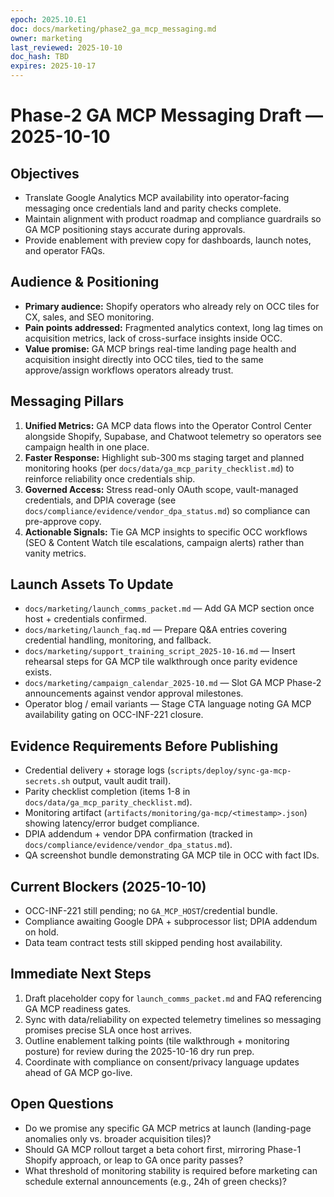 ```yaml
---
epoch: 2025.10.E1
doc: docs/marketing/phase2_ga_mcp_messaging.md
owner: marketing
last_reviewed: 2025-10-10
doc_hash: TBD
expires: 2025-10-17
---
```

# Phase-2 GA MCP Messaging Draft — 2025-10-10

## Objectives
- Translate Google Analytics MCP availability into operator-facing messaging once credentials land and parity checks complete.
- Maintain alignment with product roadmap and compliance guardrails so GA MCP positioning stays accurate during approvals.
- Provide enablement with preview copy for dashboards, launch notes, and operator FAQs.

## Audience & Positioning
- **Primary audience:** Shopify operators who already rely on OCC tiles for CX, sales, and SEO monitoring.
- **Pain points addressed:** Fragmented analytics context, long lag times on acquisition metrics, lack of cross-surface insights inside OCC.
- **Value promise:** GA MCP brings real-time landing page health and acquisition insight directly into OCC tiles, tied to the same approve/assign workflows operators already trust.

## Messaging Pillars
1. **Unified Metrics:** GA MCP data flows into the Operator Control Center alongside Shopify, Supabase, and Chatwoot telemetry so operators see campaign health in one place.
2. **Faster Response:** Highlight sub-300 ms staging target and planned monitoring hooks (per `docs/data/ga_mcp_parity_checklist.md`) to reinforce reliability once credentials ship.
3. **Governed Access:** Stress read-only OAuth scope, vault-managed credentials, and DPIA coverage (see `docs/compliance/evidence/vendor_dpa_status.md`) so compliance can pre-approve copy.
4. **Actionable Signals:** Tie GA MCP insights to specific OCC workflows (SEO & Content Watch tile escalations, campaign alerts) rather than vanity metrics.

## Launch Assets To Update
- `docs/marketing/launch_comms_packet.md` — Add GA MCP section once host + credentials confirmed.
- `docs/marketing/launch_faq.md` — Prepare Q&A entries covering credential handling, monitoring, and fallback.
- `docs/marketing/support_training_script_2025-10-16.md` — Insert rehearsal steps for GA MCP tile walkthrough once parity evidence exists.
- `docs/marketing/campaign_calendar_2025-10.md` — Slot GA MCP Phase-2 announcements against vendor approval milestones.
- Operator blog / email variants — Stage CTA language noting GA MCP availability gating on OCC-INF-221 closure.

## Evidence Requirements Before Publishing
- Credential delivery + storage logs (`scripts/deploy/sync-ga-mcp-secrets.sh` output, vault audit trail).
- Parity checklist completion (items 1-8 in `docs/data/ga_mcp_parity_checklist.md`).
- Monitoring artifact (`artifacts/monitoring/ga-mcp/<timestamp>.json`) showing latency/error budget compliance.
- DPIA addendum + vendor DPA confirmation (tracked in `docs/compliance/evidence/vendor_dpa_status.md`).
- QA screenshot bundle demonstrating GA MCP tile in OCC with fact IDs.

## Current Blockers (2025-10-10)
- OCC-INF-221 still pending; no `GA_MCP_HOST`/credential bundle.
- Compliance awaiting Google DPA + subprocessor list; DPIA addendum on hold.
- Data team contract tests still skipped pending host availability.

## Immediate Next Steps
1. Draft placeholder copy for `launch_comms_packet.md` and FAQ referencing GA MCP readiness gates.
2. Sync with data/reliability on expected telemetry timelines so messaging promises precise SLA once host arrives.
3. Outline enablement talking points (tile walkthrough + monitoring posture) for review during the 2025-10-16 dry run prep.
4. Coordinate with compliance on consent/privacy language updates ahead of GA MCP go-live.

## Open Questions
- Do we promise any specific GA MCP metrics at launch (landing-page anomalies only vs. broader acquisition tiles)?
- Should GA MCP rollout target a beta cohort first, mirroring Phase-1 Shopify approach, or leap to GA once parity passes?
- What threshold of monitoring stability is required before marketing can schedule external announcements (e.g., 24h of green checks)?
